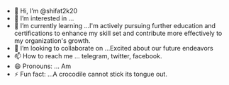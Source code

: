 - 👋 Hi, I’m @shifat2k20
- 👀 I’m interested in ...
- 🌱 I’m currently learning ...I'm actively pursuing further education and certifications to enhance my skill set and contribute more effectively to my organization's growth.
- 💞️ I’m looking to collaborate on ...Excited about our future endeavors
- 📫 How to reach me ... telegram, twitter, facebook.
- 😄 Pronouns: ... Am
- ⚡ Fun fact: ...A crocodile cannot stick its tongue out.

<!---
shifat2k2/shifat2k2 is a ✨ special ✨ repository because its `README.md` (this file) appears on your GitHub profile.
You can click the Preview link to take a look at your changes.
--->

